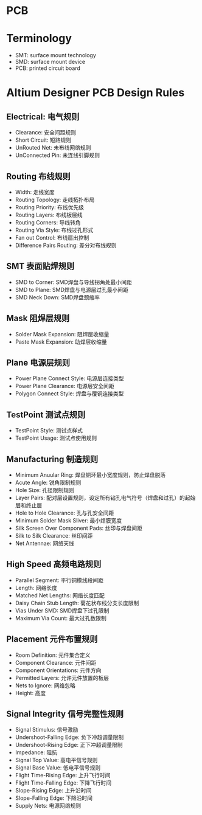 PCB
=======

# Terminology

- SMT: surface mount technology
- SMD: surface mount device
- PCB: printed circuit board

# Altium Designer PCB Design Rules

## Electrical: 电气规则

- Clearance: 安全间距规则
- Short Circuit: 短路规则
- UnRouted Net: 未布线网络规则
- UnConnected Pin: 未连线引脚规则

## Routing 布线规则

- Width: 走线宽度
- Routing Topology: 走线拓扑布局
- Routing Priority: 布线优先级
- Routing Layers: 布线板层线
- Routing Corners: 导线转角
- Routing Via Style: 布线过孔形式
- Fan out Control: 布线扇出控制
- Difference Pairs Routing: 差分对布线规则

## SMT 表面贴焊规则

- SMD to Corner: SMD焊盘与导线拐角处最小间距
- SMD to Plane: SMD焊盘与电源层过孔最小间距
- SMD Neck Down: SMD焊盘颈缩率

## Mask 阻焊层规则

- Solder Mask Expansion: 阻焊层收缩量
- Paste Mask Expansion: 助焊层收缩量

## Plane 电源层规则

- Power Plane Connect Style: 电源层连接类型
- Power Plane Clearance: 电源层安全间距
- Polygon Connect Style: 焊盘与覆铜连接类型

## TestPoint 测试点规则

- TestPoint Style: 测试点样式
- TestPoint Usage: 测试点使用规则

## Manufacturing 制造规则

- Minimum Anuular Ring: 焊盘铜环最小宽度规则，防止焊盘脱落
- Acute Angle: 锐角限制规则
- Hole Size: 孔径限制规则
- Layer Pairs: 配对层设置规则，设定所有钻孔电气符号（焊盘和过孔）的起始层和终止层
- Hole to Hole Clearance: 孔与孔安全间距
- Minimum Solder Mask Sliver: 最小焊膜宽度
- Silk Screen Over Component Pads: 丝印与焊盘间距
- Silk to Silk Clearance: 丝印间距
- Net Antennae: 网络天线

## High Speed 高频电路规则

- Parallel Segment: 平行铜模线段间距
- Length: 网络长度
- Matched Net Lengths: 网络长度匹配
- Daisy Chain Stub Length: 菊花状布线分支长度限制
- Vias Under SMD: SMD焊盘下过孔限制
- Maximum Via Count: 最大过孔数限制

## Placement 元件布置规则

- Room Definition: 元件集合定义
- Component Clearance: 元件间距
- Component Orientations: 元件方向
- Permitted Layers: 允许元件放置的板层
- Nets to Ignore: 网络忽略
- Height: 高度

## Signal Integrity 信号完整性规则

- Signal Stimulus: 信号激励
- Undershoot-Falling Edge: 负下冲超调量限制
- Undershoot-Rising Edge: 正下冲超调量限制
- Impedance: 阻抗
- Signal Top Value: 高电平信号规则
- Signal Base Value: 低电平信号规则
- Flight Time-Rising Edge: 上升飞行时间
- Flight Time-Falling Edge: 下降飞行时间
- Slope-Rising Edge: 上升沿时间
- Slope-Falling Edge: 下降沿时间
- Supply Nets: 电源网络规则


